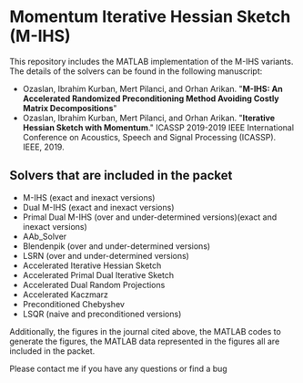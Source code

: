 # Momentum Iterative Hessian Sketch (M-IHS)
This repository includes the MATLAB implementation of the M-IHS variants. The details of the solvers can be found in the following manuscript:
  * Ozaslan, Ibrahim Kurban, Mert Pilanci, and Orhan Arikan. "**M-IHS: An Accelerated Randomized Preconditioning Method Avoiding Costly Matrix Decompositions**"
  * Ozaslan, Ibrahim Kurban, Mert Pilanci, and Orhan Arikan. "**Iterative Hessian Sketch with Momentum**." ICASSP 2019-2019 IEEE International Conference on Acoustics, Speech and Signal Processing (ICASSP). IEEE, 2019.

## Solvers that are included in the packet
  * M-IHS (exact and inexact versions)
  * Dual M-IHS (exact and inexact versions)
  * Primal Dual M-IHS (over and under-determined versions)(exact and inexact versions)
  * AAb_Solver
  * Blendenpik (over and under-determined versions)
  * LSRN (over and under-determined versions)
  * Accelerated Iterative Hessian Sketch
  * Accelerated Primal Dual Iterative Sketch
  * Accelerated Dual Random Projections
  * Accelerated Kaczmarz
  * Preconditioned Chebyshev
  * LSQR (naive and preconditioned versions)

Additionally, the figures in the journal cited above, the MATLAB codes to generate the figures, the MATLAB data represented in the figures all are included in the packet.

Please contact me if you have any questions or find a bug

